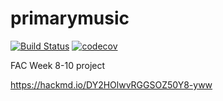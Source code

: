 # primarymusic

[![Build Status](https://travis-ci.org/arrested-developer/primarymusic.svg?branch=master)](https://travis-ci.org/arrested-developer/primarymusic) [![codecov](https://codecov.io/gh/arrested-developer/primarymusic/branch/master/graph/badge.svg)](https://codecov.io/gh/arrested-developer/primarymusic)

FAC Week 8-10 project

https://hackmd.io/DY2HOlwvRGGSOZ50Y8-yww
